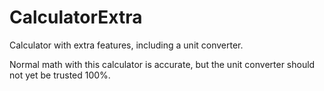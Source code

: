 # CalculatorExtra
Calculator with extra features, including a unit converter.

Normal math with this calculator is accurate, but the unit converter should not yet be trusted 100%.

